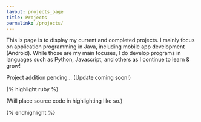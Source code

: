 ```yaml
---
layout: projects_page
title: Projects
permalink: /projects/
---
```


This is page is to display my current and completed projects. I mainly focus on application programming in Java,
including mobile app development (Android). While those are my main focuses, I do develop programs in languages
such as Python, Javascript, and others as I continue to learn & grow!


Project addition pending...
(Update coming soon!)

{% highlight ruby %}

(Will place source code in highlighting like so.)

{% endhighlight %}
